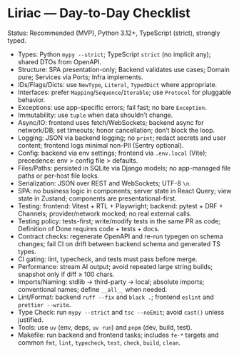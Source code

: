 # Liriac — Day-to-Day Checklist

Status: Recommended (MVP), Python 3.12+, TypeScript (strict), strongly typed.

- Types: Python `mypy --strict`; TypeScript `strict` (no implicit any); shared DTOs from OpenAPI.
- Structure: SPA presentation-only; Backend validates use cases; Domain pure; Services via Ports; Infra implements.
- IDs/Flags/Dicts: use `NewType`, `Literal`, `TypedDict` where appropriate.
- Interfaces: prefer `Mapping`/`Sequence`/`Iterable`; use `Protocol` for pluggable behavior.
- Exceptions: use app-specific errors; fail fast; no bare `Exception`.
- Immutability: use `tuple` when data shouldn’t change.
- Async/IO: frontend uses fetch/WebSockets; backend async for network/DB; set timeouts; honor cancellation; don’t block the loop.
- Logging: JSON via backend logging; no `print`; redact secrets and user content; frontend logs minimal non-PII (Sentry optional).
- Config: backend via env settings; frontend via `.env.local` (Vite); precedence: env > config file > defaults.
- Files/Paths: persisted in SQLite via Django models; no app-managed file paths or per-host file locks.
- Serialization: JSON over REST and WebSockets; UTF-8 `\n`.
- SPA: no business logic in components; server state in React Query; view state in Zustand; components are presentational-first.
- Testing: frontend: Vitest + RTL + Playwright; backend: pytest + DRF + Channels; provider/network mocked; no real external calls.
- Testing policy: tests-first; write/modify tests in the same PR as code; Definition of Done requires code + tests + docs.
- Contract checks: regenerate OpenAPI and re-run typegen on schema changes; fail CI on drift between backend schema and generated TS types.
- CI gating: lint, typecheck, and tests must pass before merge.
- Performance: stream AI output; avoid repeated large string builds; snapshot only if diff ≥ 100 chars.
- Imports/Naming: stdlib → third-party → local; absolute imports; conventional names; define `__all__` when needed.
- Lint/Format: backend `ruff --fix` and `black .`; frontend `eslint` and `prettier --write`.
- Type Check: run `mypy --strict` and `tsc --noEmit`; avoid `cast()` unless justified.
- Tools: use `uv` (env, deps, `uv run`) and `pnpm` (dev, build, test).
- Makefile: run backend and frontend tasks; includes `fe-*` targets and common `fmt`, `lint`, `typecheck`, `test`, `check`, `build`, `clean`.
